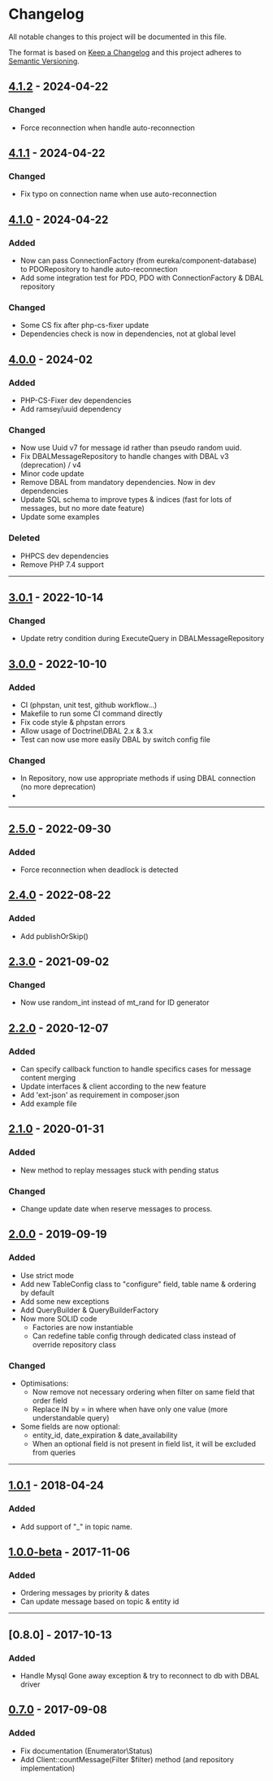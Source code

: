 # Changelog
All notable changes to this project will be documented in this file.

The format is based on [Keep a Changelog](http://keepachangelog.com/en/1.0.0/)
and this project adheres to [Semantic Versioning](http://semver.org/spec/v2.0.0.html).

## [4.1.2] - 2024-04-22
[4.1.2]: https://github.com/php-mqdb/php-mqdb/compare/4.1.1...4.1.2
### Changed
- Force reconnection when handle auto-reconnection

## [4.1.1] - 2024-04-22
[4.1.1]: https://github.com/php-mqdb/php-mqdb/compare/4.1.0...4.1.1
### Changed
- Fix typo on connection name when use auto-reconnection

## [4.1.0] - 2024-04-22
[4.1.0]: https://github.com/php-mqdb/php-mqdb/compare/4.0.0...4.1.0
### Added
- Now can pass ConnectionFactory (from eureka/component-database) to PDORepository to handle auto-reconnection
- Add some integration test for PDO, PDO with ConnectionFactory & DBAL repository
### Changed
- Some CS fix after php-cs-fixer update
- Dependencies check is now in dependencies, not at global level


## [4.0.0] - 2024-02
[4.0.0]: https://github.com/php-mqdb/php-mqdb/compare/3.0.1...4.0.0
### Added
- PHP-CS-Fixer dev dependencies
- Add ramsey/uuid dependency
### Changed
- Now use Uuid v7 for message id rather than pseudo random uuid.
- Fix DBALMessageRepository to handle changes with DBAL v3 (deprecation) / v4
- Minor code update
- Remove DBAL from mandatory dependencies. Now in dev dependencies
- Update SQL schema to improve types & indices (fast for lots of messages, but no more date feature)
- Update some examples
### Deleted
- PHPCS dev dependencies
- Remove PHP 7.4 support

----

## [3.0.1] - 2022-10-14
[3.0.1]: https://github.com/php-mqdb/php-mqdb/compare/3.0.0...3.0.1
### Changed
- Update retry condition during ExecuteQuery in DBALMessageRepository

## [3.0.0] - 2022-10-10
[3.0.0]: https://github.com/php-mqdb/php-mqdb/compare/2.5.0...3.0.0
### Added
- CI (phpstan, unit test, github workflow...)
- Makefile to run some CI command directly
- Fix code style & phpstan errors
- Allow usage of Doctrine\DBAL 2.x & 3.x
- Test can now use more easily DBAL by switch config file
### Changed
- In Repository, now use appropriate methods if using DBAL connection (no more deprecation)
- 

----

## [2.5.0] - 2022-09-30
[2.5.0]: https://github.com/php-mqdb/php-mqdb/compare/2.4.0...2.5.0
### Added
- Force reconnection when deadlock is detected


## [2.4.0] - 2022-08-22
[2.4.0]: https://github.com/php-mqdb/php-mqdb/compare/2.3.0...2.4.0
### Added
- Add publishOrSkip()


## [2.3.0] - 2021-09-02
[2.3.0]: https://github.com/php-mqdb/php-mqdb/compare/2.2.0...2.3.0
### Changed
- Now use random_int instead of mt_rand for ID generator


## [2.2.0] - 2020-12-07
[2.2.0]: https://github.com/php-mqdb/php-mqdb/compare/2.1.0...2.2.0
### Added
- Can specify callback function to handle specifics cases for message content merging
- Update interfaces & client according to the new feature
- Add 'ext-json' as requirement in composer.json
- Add example file


## [2.1.0] - 2020-01-31
[2.1.0]: https://github.com/php-mqdb/php-mqdb/compare/2.0.0...2.1.0
### Added
- New method to replay messages stuck with pending status
### Changed
- Change update date when reserve messages to process.


## [2.0.0] - 2019-09-19
[2.0.0]: https://github.com/php-mqdb/php-mqdb/compare/1.0.1...2.0.0
### Added
 - Use strict mode
 - Add new TableConfig class to "configure" field, table name & ordering by default
 - Add some new exceptions
 - Add QueryBuilder & QueryBuilderFactory
 - Now more SOLID code
   - Factories are now instantiable
   - Can redefine table config through dedicated class instead of override repository class
### Changed
 - Optimisations:
   - Now remove not necessary ordering when filter on same field that order field
   - Replace IN by = in where when have only one value (more understandable query)
 - Some fields are now optional:
   - entity_id, date_expiration & date_availability
   - When an optional field is not present in field list, it will be excluded from queries


----

## [1.0.1] - 2018-04-24
[1.0.1]: https://github.com/php-mqdb/php-mqdb/compare/1.0.0-beta...1.0.1
### Added
 - Add support of "_" in topic name.

## [1.0.0-beta] - 2017-11-06
[1.0.0-beta]: https://github.com/php-mqdb/php-mqdb/compare/0.8.0...1.0.0-beta
### Added
 - Ordering messages by priority & dates
 - Can update message based on topic & entity id

---- 

## [0.8.0] - 2017-10-13
[0.7.0]: https://github.com/php-mqdb/php-mqdb/compare/0.7.0...0.8.0
### Added
 - Handle Mysql Gone away exception & try to reconnect to db with DBAL driver
 


## [0.7.0] - 2017-09-08
### Added
 - Fix documentation (Enumerator\Status)
 - Add Client::countMessage(Filter $filter) method (and repository implementation)
